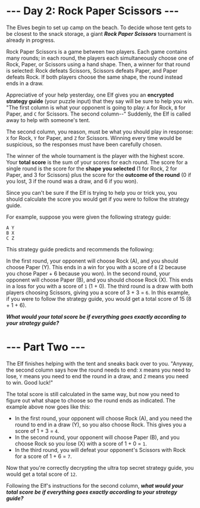 # --- Day 2: Rock Paper Scissors ---
The Elves begin to set up camp on the beach. To decide whose tent gets to be closest to the snack storage, a giant **_Rock Paper Scissors_** tournament is already in progress.

Rock Paper Scissors is a game between two players. Each game contains many rounds; in each round, the players each simultaneously choose one of Rock, Paper, or Scissors using a hand shape. Then, a winner for that round is selected: Rock defeats Scissors, Scissors defeats Paper, and Paper defeats Rock. If both players choose the same shape, the round instead ends in a draw.

Appreciative of your help yesterday, one Elf gives you an **encrypted strategy guide** (your puzzle input) that they say will be sure to help you win. "The first column is what your opponent is going to play: `A` for Rock, `B` for Paper, and `C` for Scissors. The second column--" Suddenly, the Elf is called away to help with someone's tent.

The second column, you reason, must be what you should play in response: `X` for Rock, `Y` for Paper, and `Z` for Scissors. Winning every time would be suspicious, so the responses must have been carefully chosen.

The winner of the whole tournament is the player with the highest score. Your **total score** is the sum of your scores for each round. The score for a single round is the score for the **shape you selected** (1 for Rock, 2 for Paper, and 3 for Scissors) plus the score for the **outcome of the round** (0 if you lost, 3 if the round was a draw, and 6 if you won).

Since you can't be sure if the Elf is trying to help you or trick you, you should calculate the score you would get if you were to follow the strategy guide.

For example, suppose you were given the following strategy guide:
```
A Y
B X
C Z
```
This strategy guide predicts and recommends the following:

In the first round, your opponent will choose Rock (A), and you should choose Paper (Y). This ends in a win for you with a score of `8` (2 because you chose Paper + 6 because you won).
In the second round, your opponent will choose Paper (B), and you should choose Rock (X). This ends in a loss for you with a score of `1` (1 + 0).
The third round is a draw with both players choosing Scissors, giving you a score of 3 + 3 = `6`.
In this example, if you were to follow the strategy guide, you would get a total score of 15 (8 + 1 + 6).

**_What would your total score be if everything goes exactly according to your strategy guide?_**

# --- Part Two ---

The Elf finishes helping with the tent and sneaks back over to you. "Anyway, the second column says how the round needs to end: `X` means you need to lose, `Y` means you need to end the round in a draw, and `Z` means you need to win. Good luck!"

The total score is still calculated in the same way, but now you need to figure out what shape to choose so the round ends as indicated. The example above now goes like this:

  - In the first round, your opponent will choose Rock (A), and you need the round to end in a draw (Y), so you also choose Rock. This gives you a score of 1 + 3 = `4`.
  - In the second round, your opponent will choose Paper (B), and you choose Rock so you lose (X) with a score of 1 + 0 = `1`.
  - In the third round, you will defeat your opponent's Scissors with Rock for a score of 1 + 6 = `7`.

Now that you're correctly decrypting the ultra top secret strategy guide, you would get a total score of `12`.

Following the Elf's instructions for the second column, **_what would your total score be if everything goes exactly according to your strategy guide?_**